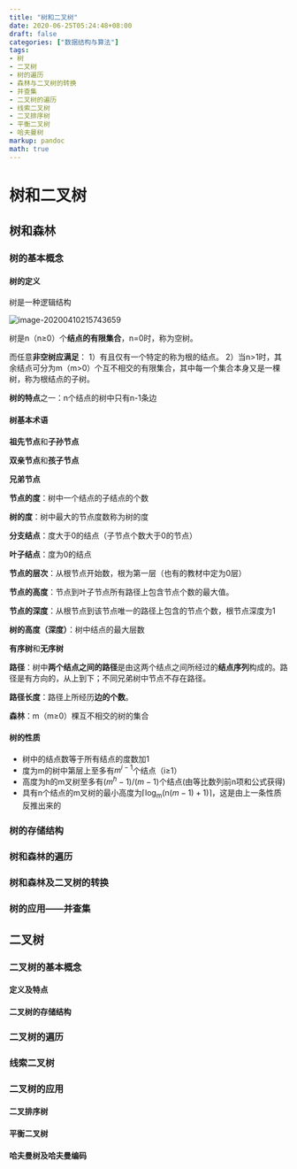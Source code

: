 ```yaml
---
title: "树和二叉树"
date: 2020-06-25T05:24:48+08:00
draft: false
categories: ["数据结构与算法"]
tags: 
- 树
- 二叉树
- 树的遍历
- 森林与二叉树的转换
- 并查集
- 二叉树的遍历
- 线索二叉树
- 二叉排序树
- 平衡二叉树
- 哈夫曼树
markup: pandoc
math: true
---
```


# 树和二叉树

## 树和森林

### 树的基本概念

#### 树的定义

树是一种逻辑结构

![image-20200410215743659](https://picgo12138.oss-cn-hangzhou.aliyuncs.com/md/image-20200410215743659.png)

树是n（n≥0）个**结点的有限集合**，n=0时，称为空树。

而任意**非空树应满足**：
1）有且仅有一个特定的称为根的结点。
2）当n>1时，其余结点可分为m（m>0）个互不相交的有限集合，其中每一个集合本身又是一棵树，称为根结点的子树。

**树的特点**之一：n个结点的树中只有n-1条边

#### 树基本术语

**祖先节点**和**子孙节点**

**双亲节点**和**孩子节点**

**兄弟节点**

**节点的度**：树中一个结点的子结点的个数

**树的度**：树中最大的节点度数称为树的度

**分支结点**：度大于0的结点（子节点个数大于0的节点）

**叶子结点**：度为0的结点

**节点的层次**：从根节点开始数，根为第一层（也有的教材中定为0层）

**节点的高度**：节点到叶子节点所有路径上包含节点个数的最大值。

**节点的深度**：从根节点到该节点唯一的路径上包含的节点个数，根节点深度为1

**树的高度（深度）**：树中结点的最大层数

**有序树**和**无序树**

**路径**：树中**两个结点之间的路径**是由这两个结点之间所经过的**结点序列**构成的。路径是有方向的，从上到下；不同兄弟树中节点不存在路径。

**路径长度**：路径上所经历**边的个数**。

**森林**：m（m≥0）棵互不相交的树的集合

#### 树的性质

- 树中的结点数等于所有结点的度数加1
- 度为m的树中第层上至多有$m^{i-1}$个结点（i≥1）
- 高度为h的m叉树至多有$(m^h-1)/(m-1)$个结点(由等比数列前n项和公式获得)
- 具有n个结点的m叉树的最小高度为$\left\lceil\log _{\mathrm{m}}(\mathrm{n}(m-1)+1)\right\rceil$，这是由上一条性质反推出来的

### 树的存储结构

### 树和森林的遍历

### 树和森林及二叉树的转换

### 树的应用——并查集

## 二叉树

### 二叉树的基本概念

#### 定义及特点

#### 二叉树的存储结构

### 二叉树的遍历

### 线索二叉树

### 二叉树的应用

#### 二叉排序树

#### 平衡二叉树

#### 哈夫曼树及哈夫曼编码

